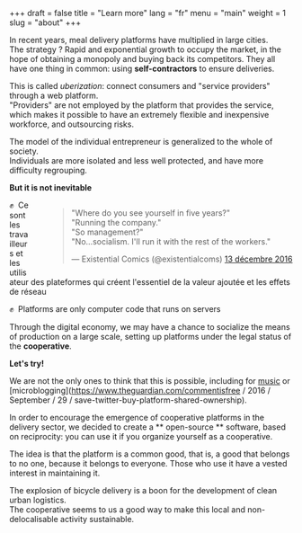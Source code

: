 +++
draft = false
title = "Learn more"
lang = "fr"
menu = "main"
weight = 1
slug = "about"
+++

In recent years, meal delivery platforms have multiplied in large cities.
<br>
The strategy ? Rapid and exponential growth to occupy the market,
in the hope of obtaining a monopoly and buying back its competitors.
They all have one thing in common: using **self-contractors** to ensure deliveries.

This is called _uberization_: connect consumers and "service providers" through a web platform.
<br>
"Providers" are not employed by the platform that provides the service,
which makes it possible to have an extremely flexible and inexpensive workforce,
and outsourcing risks.

The model of the individual entrepreneur is generalized to the whole of society.
<br>
Individuals are more isolated and less well protected, and have more difficulty regrouping.

**But it is not inevitable**

<div style="float: right; margin-left: 36px;">
  <blockquote class="twitter-tweet mx-auto" data-lang="fr">
    <p lang="en" dir="ltr">
    &quot;Where do you see yourself in five years?&quot;<br>
    &quot;Running the company.&quot;<br>
    &quot;So management?&quot;<br>&quot;No…socialism. I&#39;ll run it with the rest of the workers.&quot;
    </p>
    &mdash; Existential Comics (@existentialcoms) <a href="https://twitter.com/existentialcoms/status/808497790384906240">13 décembre 2016</a>
  </blockquote>
</div>

✊  Ce sont les travailleurs et les utilisateur des plateformes qui créent l'essentiel de la valeur ajoutée et les effets de réseau

✊  Platforms are only computer code that runs on servers

Through the digital economy, we may have a chance to socialize the means of production on a large scale, setting up platforms under the legal status of the **cooperative**.

**Let's try!**

We are not the only ones to think that this is possible, including for [music](https://resonate.is/) or [microblogging](https://www.theguardian.com/commentisfree / 2016 / September / 29 / save-twitter-buy-platform-shared-ownership).

In order to encourage the emergence of cooperative platforms in the delivery sector,
we decided to create a ** open-source ** software,
based on reciprocity: you can use it if you organize yourself as a cooperative.

The idea is that the platform is a common good, that is, a good that belongs to no one, because it belongs to everyone. Those who use it have a vested interest in maintaining it.

The explosion of bicycle delivery is a boon for the development of clean urban logistics.
<br>
The cooperative seems to us a good way to make this local and non-delocalisable activity sustainable.
